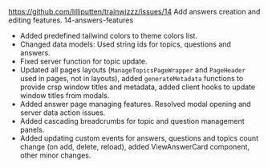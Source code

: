 https://github.com/lilliputten/trainwizzz/issues/14
Add answers creation and editing features.
14-answers-features

- Added predefined tailwind colors to theme colors list.
- Changed data models: Used string ids for topics, questions and answers.
- Fixed server function for topic update.
- Updated all pages layouts (`ManageTopicsPageWrapper` and `PageHeader` used in pages, not in layouts), added `generateMetadata` functions to provide crsp window titles and metadata, added client hooks to update window titles from modals.
- Added answer page managing features. Resolved modal opening and server data action issues.
- Added cascading breadcrumbs for topic and question management panels.
- Added updating custom events for answers, questions and topics count change (on add, delete, reload), added ViewAnswerCard component, other minor changes.

